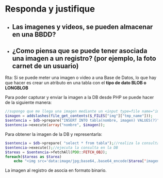 # Responda y justifique
- ## Las imagenes y videos, se pueden almacenar en una BBDD?
- ## ¿Como piensa que se puede tener asociada una imagen a un registro? (por ejemplo, la foto carnet de un usuario)

Rta: Si se puede meter una imagen o video a una Base de Datos, lo que hay que hacer es crear un atributo en una tabla con el **tipo de dato BLOB o LONGBLOB**

Para poder capturar y enviar la imagen a la DB desde PHP se puede hacer de la siguiente manera:
~~~ php
//supongo que me llega una imagen mediante un <input type=file name="img"...> de HTML
$imagen = addslashes(file_get_contents($_FILES["img"]["tmp_name"]));
$sentencia = $db->prepare("INSERT INTO tabla(nombre, imagen) VALUES(?)");
$sentencia->execute(array("nombre", $imagen));
~~~

Para obtener la imagen de la DB y representarla:

~~~ php
$sentencia = $db->prepare( "select * from tabla");//realiza la consulta
$sentencia->execute();//ejecuta la consulta en la DB
$tareas = $sentencia->fetchAll(PDO::FETCH_OBJ);
foreach($tareas as $tarea)
    echo "<img src='data:image/jpg;base64,.base64_encode($tarea['imagen']).'/>";
~~~

La imagen al registro de asocia en formato binario.